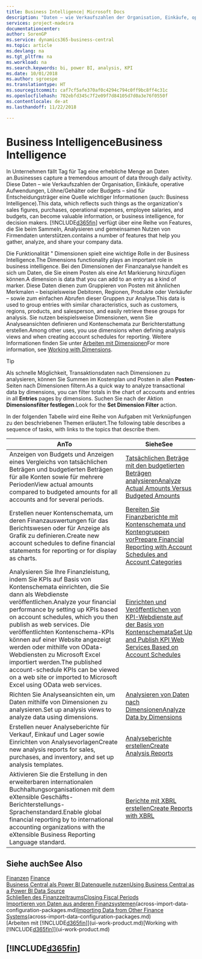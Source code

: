 ```yaml
---
title: Business Intelligence| Microsoft Docs
description: "Daten – wie Verkaufszahlen der Organisation, Einkäufe, operative Aufwendungen, Löhne/Gehälter oder Budgets analysieren und erfassen, die für Entscheidungsträger eine Quelle wichtiger Informationen sind."
services: project-madeira
documentationcenter: 
author: SorenGP
ms.service: dynamics365-business-central
ms.topic: article
ms.devlang: na
ms.tgt_pltfrm: na
ms.workload: na
ms.search.keywords: bi, power BI, analysis, KPI
ms.date: 10/01/2018
ms.author: sgroespe
ms.translationtype: HT
ms.sourcegitcommit: caf7cf5afe370af0c4294c794c0ff9bc8ff4c31c
ms.openlocfilehash: 702ebfd345c7f2e09f7d84105d7d0a3e76f0550f
ms.contentlocale: de-at
ms.lasthandoff: 11/22/2018

---
```

# <a name="business-intelligence"></a><span data-ttu-id="c3782-103">Business Intelligence</span><span class="sxs-lookup"><span data-stu-id="c3782-103">Business Intelligence</span></span>
<span data-ttu-id="c3782-104">In Unternehmen fällt Tag für Tag eine erhebliche Menge an Daten an.</span><span class="sxs-lookup"><span data-stu-id="c3782-104">Businesses capture a tremendous amount of data through daily activity.</span></span> <span data-ttu-id="c3782-105">Diese Daten – wie Verkaufszahlen der Organisation, Einkäufe, operative Aufwendungen, Löhne/Gehälter oder Budgets – sind für Entscheidungsträger eine Quelle wichtiger Informationen (auch: Business Intelligence).</span><span class="sxs-lookup"><span data-stu-id="c3782-105">This data, which reflects such things as the organization's sales figures, purchases, operational expenses, employee salaries, and budgets, can become valuable information, or business intelligence, for decision makers.</span></span> [!INCLUDE[d365fin](includes/d365fin_md.md)] <span data-ttu-id="c3782-106">verfügt über eine Reihe von Features, die Sie beim Sammeln, Analysieren und gemeinsamen Nutzen von Firmendaten unterstützen.</span><span class="sxs-lookup"><span data-stu-id="c3782-106">contains a number of features that help you gather, analyze, and share your company data.</span></span>

<span data-ttu-id="c3782-107">Die Funktionalität " Dimensionen spielt eine wichtige Rolle in der Business Intelligence.</span><span class="sxs-lookup"><span data-stu-id="c3782-107">The Dimensions functionality plays an important role in business intelligence.</span></span> <span data-ttu-id="c3782-108">Bei den Dimensionen der Finanzanalyse handelt es sich um Daten, die Sie einem Posten als eine Art Markierung hinzufügen können.</span><span class="sxs-lookup"><span data-stu-id="c3782-108">A dimension is data that you can add to an entry as a kind of marker.</span></span> <span data-ttu-id="c3782-109">Diese Daten dienen zum Gruppieren von Posten mit ähnlichen Merkmalen – beispielsweise Debitoren, Regionen, Produkte oder Verkäufer – sowie zum einfachen Abrufen dieser Gruppen zur Analyse.</span><span class="sxs-lookup"><span data-stu-id="c3782-109">This data is used to group entries with similar characteristics, such as customers, regions, products, and salesperson, and easily retrieve these groups for analysis.</span></span> <span data-ttu-id="c3782-110">Sie nutzen beispielsweise Dimensionen, wenn Sie Analyseansichten definieren und Kontenschemata zur Berichterstattung erstellen.</span><span class="sxs-lookup"><span data-stu-id="c3782-110">Among other uses, you use dimensions  when defining analysis views and when creating account schedules for reporting.</span></span> <span data-ttu-id="c3782-111">Weitere Informationen finden Sie unter [Arbeiten mit Dimensionen](finance-dimensions.md)</span><span class="sxs-lookup"><span data-stu-id="c3782-111">For more information, see [Working with Dimensions](finance-dimensions.md).</span></span>

> [!TIP]
> <span data-ttu-id="c3782-112">Als schnelle Möglichkeit, Transaktionsdaten nach Dimensionen zu analysieren, können Sie Summen im Kostenplan und Posten in allen **Posten**-Seiten nach Dimensionen filtern.</span><span class="sxs-lookup"><span data-stu-id="c3782-112">As a quick way to analyze transactional data by dimensions, you can filter totals in the chart of accounts and entries in all **Entries** pages by dimensions.</span></span> <span data-ttu-id="c3782-113">Suchen Sie nach der Aktion **Dimensionsfilter festlegen**.</span><span class="sxs-lookup"><span data-stu-id="c3782-113">Look for the **Set Dimension Filter** action.</span></span>  

<span data-ttu-id="c3782-114">In der folgenden Tabelle wird eine Reihe von Aufgaben mit Verknüpfungen zu den beschriebenen Themen erläutert.</span><span class="sxs-lookup"><span data-stu-id="c3782-114">The following table describes a sequence of tasks, with links to the topics that describe them.</span></span>  

| <span data-ttu-id="c3782-115">An</span><span class="sxs-lookup"><span data-stu-id="c3782-115">To</span></span> | <span data-ttu-id="c3782-116">Siehe</span><span class="sxs-lookup"><span data-stu-id="c3782-116">See</span></span> |
| --- | --- |
|<span data-ttu-id="c3782-117">Anzeigen von Budgets und Anzeigen eines Vergleichs von tatsächlichen Beträgen und budgetierten Beträgen für alle Konten sowie für mehrere Perioden</span><span class="sxs-lookup"><span data-stu-id="c3782-117">View actual amounts compared to budgeted amounts for all accounts and for several periods.</span></span>|[<span data-ttu-id="c3782-118">Tatsächlichen Beträge mit den budgetierten Beträgen analysieren</span><span class="sxs-lookup"><span data-stu-id="c3782-118">Analyze Actual Amounts Versus Budgeted Amounts</span></span>](bi-how-analyze-actual-versus-budget.md)|
|<span data-ttu-id="c3782-119">Erstellen neuer Kontenschemata, um deren Finanzauswertungen für das Berichtswesen oder für Anzeige als Grafik zu definieren.</span><span class="sxs-lookup"><span data-stu-id="c3782-119">Create new account schedules to define financial statements for reporting or for display as charts.</span></span>|[<span data-ttu-id="c3782-120">Bereiten Sie Finanzberichte mit Kontenschemata und Kontengruppen vor</span><span class="sxs-lookup"><span data-stu-id="c3782-120">Prepare Financial Reporting with Account Schedules and Account Categories</span></span>](bi-how-work-account-schedule.md)|
|<span data-ttu-id="c3782-121">Analysieren Sie Ihre Finanzleistung, indem Sie KPIs auf Basis von Kontenschemata einrichten, die Sie dann als Webdienste veröffentlichen.</span><span class="sxs-lookup"><span data-stu-id="c3782-121">Analyze your financial performance by setting up KPIs based on account schedules, which you then publish as web services.</span></span> <span data-ttu-id="c3782-122">Die veröffentlichten Kontenschema-KPIs können auf einer Website angezeigt werden oder mithilfe von OData-Webdiensten zu Microsoft Excel importiert werden.</span><span class="sxs-lookup"><span data-stu-id="c3782-122">The published account-schedule KPIs can be viewed on a web site or imported to Microsoft Excel using OData web services.</span></span>|[<span data-ttu-id="c3782-123">Einrichten und Veröffentlichen von KPI-Webdienste auf der Basis von Kontenschemata</span><span class="sxs-lookup"><span data-stu-id="c3782-123">Set Up and Publish KPI Web Services Based on Account Schedules</span></span>](bi-how-to-set-up-and-publish-kpi-web-services-based-on-account-schedules.md)|
|<span data-ttu-id="c3782-124">Richten Sie Analyseansichten ein, um Daten mithilfe von Dimensionen zu analysieren.</span><span class="sxs-lookup"><span data-stu-id="c3782-124">Set up analysis views to analyze data using dimensions.</span></span>|[<span data-ttu-id="c3782-125">Analysieren von Daten nach Dimensionen</span><span class="sxs-lookup"><span data-stu-id="c3782-125">Analyze Data by Dimensions</span></span>](bi-how-analyze-data-dimension.md)|
|<span data-ttu-id="c3782-126">Erstellen neuer Analyseberichte für Verkauf, Einkauf und Lager sowie Einrichten von Analysevorlagen</span><span class="sxs-lookup"><span data-stu-id="c3782-126">Create new analysis reports for sales, purchases, and inventory, and set up analysis templates.</span></span>|[<span data-ttu-id="c3782-127">Analyseberichte erstellen</span><span class="sxs-lookup"><span data-stu-id="c3782-127">Create Analysis Reports</span></span>](bi-how-create-analysis-views-reports.md)|
|<span data-ttu-id="c3782-128">Aktivieren Sie die Erstellung  in den erweiterbaren internationalen Buchhaltungsorganisationen mit dem eXtensible Geschäfts-Berichterstellungs-Sprachenstandard.</span><span class="sxs-lookup"><span data-stu-id="c3782-128">Enable global financial reporting by to international accounting organizations with the eXtensible Business Reporting Language standard.</span></span>|[<span data-ttu-id="c3782-129">Berichte mit XBRL erstellen</span><span class="sxs-lookup"><span data-stu-id="c3782-129">Create Reports with XBRL</span></span>](bi-create-reports-with-xbrl.md)|

## <a name="see-also"></a><span data-ttu-id="c3782-130">Siehe auch</span><span class="sxs-lookup"><span data-stu-id="c3782-130">See Also</span></span>
<span data-ttu-id="c3782-131">[Finanzen](finance.md)  </span><span class="sxs-lookup"><span data-stu-id="c3782-131">[Finance](finance.md)  </span></span>  
[<span data-ttu-id="c3782-132">Business Central als Power BI Datenquelle nutzen</span><span class="sxs-lookup"><span data-stu-id="c3782-132">Using Business Central as a Power BI Data Source</span></span>](across-how-use-financials-data-source-powerbi.md)  
[<span data-ttu-id="c3782-133">Schließen des Finanzzeitraums</span><span class="sxs-lookup"><span data-stu-id="c3782-133">Closing Fiscal Periods</span></span>](year-close-years-periods.md)  
<span data-ttu-id="c3782-134">[Importieren von Daten aus anderen Finanzsystemen](across-import-data-configuration-packages.md)(across-import-data-configuration-packages.md)</span><span class="sxs-lookup"><span data-stu-id="c3782-134">[Importing Data from Other Finance Systems](across-import-data-configuration-packages.md)(across-import-data-configuration-packages.md)</span></span>  
<span data-ttu-id="c3782-135">[Arbeiten mit [!INCLUDE[d365fin](includes/d365fin_md.md)]](ui-work-product.md)</span><span class="sxs-lookup"><span data-stu-id="c3782-135">[Working with [!INCLUDE[d365fin](includes/d365fin_md.md)]](ui-work-product.md)</span></span>

## [!INCLUDE[d365fin](includes/free_trial_md.md)]  
 

